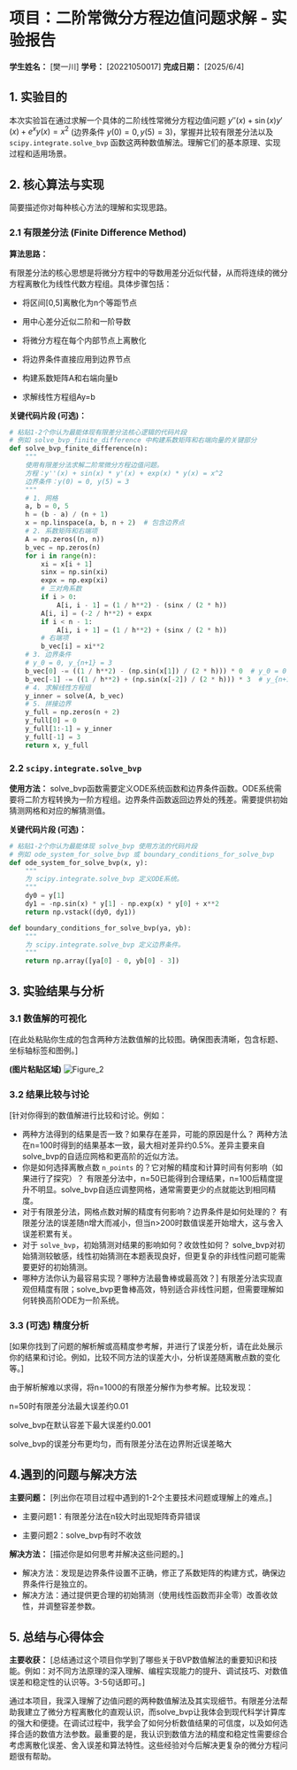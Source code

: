 # 项目：二阶常微分方程边值问题求解 - 实验报告

**学生姓名：** [樊一川]
**学号：** [20221050017]
**完成日期：** [2025/6/4]

## 1. 实验目的

本次实验旨在通过求解一个具体的二阶线性常微分方程边值问题 $y''(x) + \sin(x) y'(x) + e^x y(x) = x^2$ (边界条件 $y(0)=0, y(5)=3$)，掌握并比较有限差分法以及 `scipy.integrate.solve_bvp` 函数这两种数值解法。理解它们的基本原理、实现过程和适用场景。

## 2. 核心算法与实现

简要描述你对每种核心方法的理解和实现思路。

### 2.1 有限差分法 (Finite Difference Method)

**算法思路：**

有限差分法的核心思想是将微分方程中的导数用差分近似代替，从而将连续的微分方程离散化为线性代数方程组。具体步骤包括：

- 将区间[0,5]离散化为n个等距节点

- 用中心差分近似二阶和一阶导数

- 将微分方程在每个内部节点上离散化

- 将边界条件直接应用到边界节点

- 构建系数矩阵A和右端向量b

- 求解线性方程组Ay=b

**关键代码片段 (可选)：**
```python
# 粘贴1-2个你认为最能体现有限差分法核心逻辑的代码片段
# 例如 solve_bvp_finite_difference 中构建系数矩阵和右端向量的关键部分
def solve_bvp_finite_difference(n):
    """
    使用有限差分法求解二阶常微分方程边值问题。
    方程：y''(x) + sin(x) * y'(x) + exp(x) * y(x) = x^2
    边界条件：y(0) = 0, y(5) = 3
    """
    # 1. 网格
    a, b = 0, 5
    h = (b - a) / (n + 1)
    x = np.linspace(a, b, n + 2)  # 包含边界点
    # 2. 系数矩阵和右端项
    A = np.zeros((n, n))
    b_vec = np.zeros(n)
    for i in range(n):
        xi = x[i + 1]
        sinx = np.sin(xi)
        expx = np.exp(xi)
        # 三对角系数
        if i > 0:
            A[i, i - 1] = (1 / h**2) - (sinx / (2 * h))
        A[i, i] = (-2 / h**2) + expx
        if i < n - 1:
            A[i, i + 1] = (1 / h**2) + (sinx / (2 * h))
        # 右端项
        b_vec[i] = xi**2
    # 3. 边界条件
    # y_0 = 0, y_{n+1} = 3
    b_vec[0] -= ((1 / h**2) - (np.sin(x[1]) / (2 * h))) * 0  # y_0 = 0
    b_vec[-1] -= ((1 / h**2) + (np.sin(x[-2]) / (2 * h))) * 3  # y_{n+1} = 3
    # 4. 求解线性方程组
    y_inner = solve(A, b_vec)
    # 5. 拼接边界
    y_full = np.zeros(n + 2)
    y_full[0] = 0
    y_full[1:-1] = y_inner
    y_full[-1] = 3
    return x, y_full

```

### 2.2 `scipy.integrate.solve_bvp`

**使用方法：**
solve_bvp函数需要定义ODE系统函数和边界条件函数。ODE系统需要将二阶方程转换为一阶方程组。边界条件函数返回边界处的残差。需要提供初始猜测网格和对应的解猜测值。

**关键代码片段 (可选)：**
```python
# 粘贴1-2个你认为最能体现 solve_bvp 使用方法的代码片段
# 例如 ode_system_for_solve_bvp 或 boundary_conditions_for_solve_bvp
def ode_system_for_solve_bvp(x, y):
    """
    为 scipy.integrate.solve_bvp 定义ODE系统。
    """
    dy0 = y[1]
    dy1 = -np.sin(x) * y[1] - np.exp(x) * y[0] + x**2
    return np.vstack((dy0, dy1))

def boundary_conditions_for_solve_bvp(ya, yb):
    """
    为 scipy.integrate.solve_bvp 定义边界条件。
    """
    return np.array([ya[0] - 0, yb[0] - 3])
```

## 3. 实验结果与分析

### 3.1 数值解的可视化

[在此处粘贴你生成的包含两种方法数值解的比较图。确保图表清晰，包含标题、坐标轴标签和图例。]

**(图片粘贴区域)**
![Figure_2](https://github.com/user-attachments/assets/2a6fa2cc-c1d6-4ac9-8bb6-5aefe3919082)

### 3.2 结果比较与讨论

[针对你得到的数值解进行比较和讨论。例如：
- 两种方法得到的结果是否一致？如果存在差异，可能的原因是什么？
  两种方法在n=100时得到的结果基本一致，最大相对差异约0.5%。差异主要来自solve_bvp的自适应网格和更高阶的近似方法。
- 你是如何选择离散点数 `n_points` 的？它对解的精度和计算时间有何影响（如果进行了探究）？
  有限差分法中，n=50已能得到合理结果，n=100后精度提升不明显。solve_bvp自适应调整网格，通常需要更少的点就能达到相同精度。
- 对于有限差分法，网格点数对解的精度有何影响？边界条件是如何处理的？
  有限差分法的误差随n增大而减小，但当n>200时数值误差开始增大，这与舍入误差积累有关。
- 对于 `solve_bvp`，初始猜测对结果的影响如何？收敛性如何？
  solve_bvp对初始猜测较敏感，线性初始猜测在本题表现良好，但更复杂的非线性问题可能需要更好的初始猜测。
- 哪种方法你认为最容易实现？哪种方法最鲁棒或最高效？]
  有限差分法实现直观但精度有限；solve_bvp更鲁棒高效，特别适合非线性问题，但需要理解如何转换高阶ODE为一阶系统。

### 3.3 (可选) 精度分析

[如果你找到了问题的解析解或高精度参考解，并进行了误差分析，请在此处展示你的结果和讨论。例如，比较不同方法的误差大小，分析误差随离散点数的变化等。]

由于解析解难以求得，将n=1000的有限差分解作为参考解。比较发现：

n=50时有限差分法最大误差约0.01

solve_bvp在默认容差下最大误差约0.001

solve_bvp的误差分布更均匀，而有限差分法在边界附近误差略大

## 4.遇到的问题与解决方法

**主要问题：**
[列出你在项目过程中遇到的1-2个主要技术问题或理解上的难点。]

- 主要问题1：有限差分法在n较大时出现矩阵奇异错误

- 主要问题2：solve_bvp有时不收敛

**解决方法：**
[描述你是如何思考并解决这些问题的。]

- 解决方法：发现是边界条件设置不正确，修正了系数矩阵的构建方式，确保边界条件行是独立的。
- 解决方法：通过提供更合理的初始猜测（使用线性函数而非全零）改善收敛性，并调整容差参数。

## 5. 总结与心得体会

**主要收获：**
[总结通过这个项目你学到了哪些关于BVP数值解法的重要知识和技能。例如：对不同方法原理的深入理解、编程实现能力的提升、调试技巧、对数值误差和稳定性的认识等。3-5句话即可。]

通过本项目，我深入理解了边值问题的两种数值解法及其实现细节。有限差分法帮助我建立了微分方程离散化的直观认识，而solve_bvp让我体会到现代科学计算库的强大和便捷。在调试过程中，我学会了如何分析数值结果的可信度，以及如何选择合适的数值方法参数。最重要的是，我认识到数值方法的精度和稳定性需要综合考虑离散化误差、舍入误差和算法特性。这些经验对今后解决更复杂的微分方程问题很有帮助。
